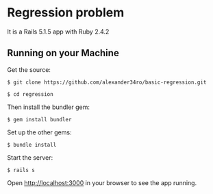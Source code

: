 # Regression problem

It is a Rails 5.1.5 app with Ruby 2.4.2

## Running on your Machine

Get the source:

    $ git clone https://github.com/alexander34ro/basic-regression.git

    $ cd regression

Then install the bundler gem:

    $ gem install bundler

Set up the other gems:

    $ bundle install

Start the server:

    $ rails s

Open <http://localhost:3000> in your browser to see the app running.
